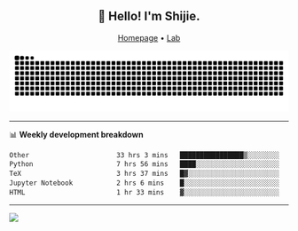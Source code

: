 <h2 align="center">👋 Hello! I'm Shijie.</h2>
<p align="center">
  <a href="https://xu-shi-jie.github.io"> Homepage</a> •
  <a href="https://onodalab.ees.hokudai.ac.jp"> Lab </a>
</p>

![Snake animation](https://github.com/xu-shi-jie/xu-shi-jie/blob/output/github-snake.svg)


-------

📊 **Weekly development breakdown**
<!--START_SECTION:waka-->

```txt
Other                      33 hrs 3 mins   ████████████████▒░░░░░░░░   65.82 %
Python                     7 hrs 56 mins   ████░░░░░░░░░░░░░░░░░░░░░   15.81 %
TeX                        3 hrs 37 mins   █▓░░░░░░░░░░░░░░░░░░░░░░░   07.21 %
Jupyter Notebook           2 hrs 6 mins    █░░░░░░░░░░░░░░░░░░░░░░░░   04.19 %
HTML                       1 hr 33 mins    ▓░░░░░░░░░░░░░░░░░░░░░░░░   03.12 %
```

<!--END_SECTION:waka-->

-------
![](https://komarev.com/ghpvc/?username=xu-shi-jie&style=flat-square&color=blue) 
